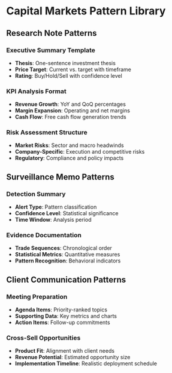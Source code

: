 # Capital Markets Pattern Library

## Research Note Patterns

### Executive Summary Template
- **Thesis**: One-sentence investment thesis
- **Price Target**: Current vs. target with timeframe
- **Rating**: Buy/Hold/Sell with confidence level

### KPI Analysis Format
- **Revenue Growth**: YoY and QoQ percentages
- **Margin Expansion**: Operating and net margins
- **Cash Flow**: Free cash flow generation trends

### Risk Assessment Structure
- **Market Risks**: Sector and macro headwinds
- **Company-Specific**: Execution and competitive risks
- **Regulatory**: Compliance and policy impacts

## Surveillance Memo Patterns

### Detection Summary
- **Alert Type**: Pattern classification
- **Confidence Level**: Statistical significance
- **Time Window**: Analysis period

### Evidence Documentation
- **Trade Sequences**: Chronological order
- **Statistical Metrics**: Quantitative measures
- **Pattern Recognition**: Behavioral indicators

## Client Communication Patterns

### Meeting Preparation
- **Agenda Items**: Priority-ranked topics
- **Supporting Data**: Key metrics and charts
- **Action Items**: Follow-up commitments

### Cross-Sell Opportunities
- **Product Fit**: Alignment with client needs
- **Revenue Potential**: Estimated opportunity size
- **Implementation Timeline**: Realistic deployment schedule
